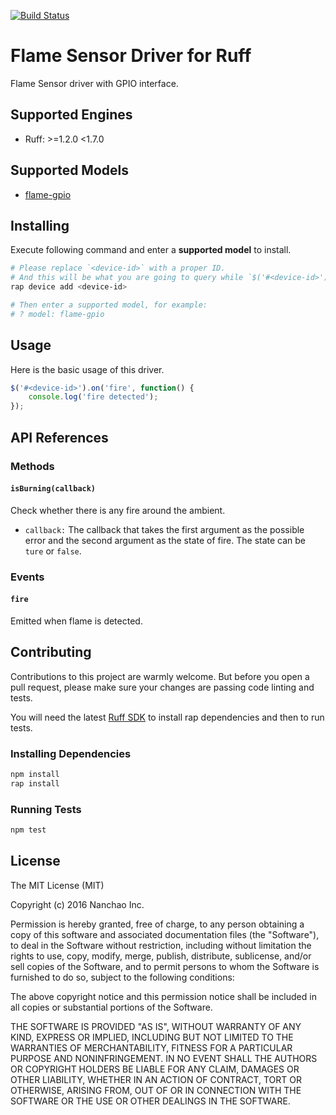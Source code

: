 [![Build Status](https://travis-ci.org/ruff-drivers/flame-gpio.svg)](https://travis-ci.org/ruff-drivers/flame-gpio)

# Flame Sensor Driver for Ruff

Flame Sensor driver with GPIO interface.

## Supported Engines

* Ruff: >=1.2.0 <1.7.0

## Supported Models

- [flame-gpio](https://rap.ruff.io/devices/flame-gpio)

## Installing

Execute following command and enter a **supported model** to install.

```sh
# Please replace `<device-id>` with a proper ID.
# And this will be what you are going to query while `$('#<device-id>')`.
rap device add <device-id>

# Then enter a supported model, for example:
# ? model: flame-gpio
```

## Usage

Here is the basic usage of this driver.

```js
$('#<device-id>').on('fire', function() {
    console.log('fire detected');
});
```

## API References

### Methods

#### `isBurning(callback)`

Check whether there is any fire around the ambient.

- `callback:` The callback that takes the first argument as the possible error and the second argument as the state of fire. The state can be `ture` or `false`.

### Events

#### `fire`

Emitted when flame is detected.

## Contributing

Contributions to this project are warmly welcome. But before you open a pull request, please make sure your changes are passing code linting and tests.

You will need the latest [Ruff SDK](https://ruff.io/) to install rap dependencies and then to run tests.

### Installing Dependencies

```sh
npm install
rap install
```

### Running Tests

```sh
npm test
```

## License

The MIT License (MIT)

Copyright (c) 2016 Nanchao Inc.

Permission is hereby granted, free of charge, to any person obtaining a copy of this software and associated documentation files (the "Software"), to deal in the Software without restriction, including without limitation the rights to use, copy, modify, merge, publish, distribute, sublicense, and/or sell copies of the Software, and to permit persons to whom the Software is furnished to do so, subject to the following conditions:

The above copyright notice and this permission notice shall be included in all copies or substantial portions of the Software.

THE SOFTWARE IS PROVIDED "AS IS", WITHOUT WARRANTY OF ANY KIND, EXPRESS OR IMPLIED, INCLUDING BUT NOT LIMITED TO THE WARRANTIES OF MERCHANTABILITY, FITNESS FOR A PARTICULAR PURPOSE AND NONINFRINGEMENT. IN NO EVENT SHALL THE AUTHORS OR COPYRIGHT HOLDERS BE LIABLE FOR ANY CLAIM, DAMAGES OR OTHER LIABILITY, WHETHER IN AN ACTION OF CONTRACT, TORT OR OTHERWISE, ARISING FROM, OUT OF OR IN CONNECTION WITH THE SOFTWARE OR THE USE OR OTHER DEALINGS IN THE SOFTWARE.
